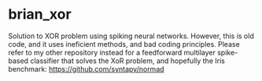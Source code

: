 # brian_xor
Solution to XOR problem using spiking neural networks. 
However, this is old code, and it uses ineficient methods, and bad coding principles.
Please refer to my other repository instead for a feedforward multilayer spike-based classifier
that solves the XoR problem, and hopefully the Iris benchmark: https://github.com/syntapy/normad
